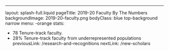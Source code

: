 ---
layout: splash-full.liquid
pageTitle: 2019-20 Faculty By The Numbers
backgroundImage: 2019-20-faculty.png
bodyClass: blue top-background narrow
menu: -orange
stats: 
  - 78 Tenure-track faculty.
  - 28% Tenure-track faculty from underrepresented populations
previousLink: /research-and-recognitions
nextLink: /new-scholars

